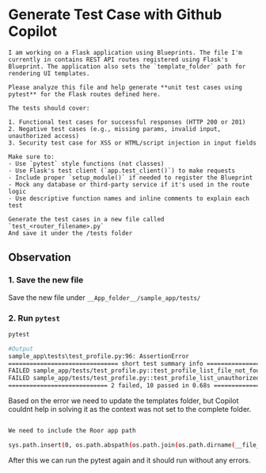 # Generate Test Case with Github Copilot

```
I am working on a Flask application using Blueprints. The file I'm currently in contains REST API routes registered using Flask's Blueprint. The application also sets the `template_folder` path for rendering UI templates.

Please analyze this file and help generate **unit test cases using pytest** for the Flask routes defined here.

The tests should cover:

1. Functional test cases for successful responses (HTTP 200 or 201) 
2. Negative test cases (e.g., missing params, invalid input, unauthorized access) 
3. Security test case for XSS or HTML/script injection in input fields 

Make sure to:
- Use `pytest` style functions (not classes)
- Use Flask's test client (`app.test_client()`) to make requests
- Include proper `setup_module()` if needed to register the Blueprint
- Mock any database or third-party service if it's used in the route logic
- Use descriptive function names and inline comments to explain each test

Generate the test cases in a new file called `test_<router_filename>.py`
And save it under the /tests folder
```


## Observation

### 1. Save the new file
Save the new file under `__App_folder__/sample_app/tests/`

### 2. Run `pytest`

```bash
pytest

#Output
sample_app\tests\test_profile.py:96: AssertionError
=============================== short test summary info ===============================
FAILED sample_app/tests/test_profile.py::test_profile_list_file_not_found - FileNotFoundError
FAILED sample_app/tests/test_profile.py::test_profile_list_unauthorized_access - assert 200 in [401, 403]
============================ 2 failed, 10 passed in 0.68s ============================= 
```

Based on the error we need to update the templates folder, but Copilot couldnt help in solving it as the context was not set to the complete folder.

```bash

We need to include the Roor app path

sys.path.insert(0, os.path.abspath(os.path.join(os.path.dirname(__file__), '../../')))


```

After this we can run the pytest again and it should run without any errors.
